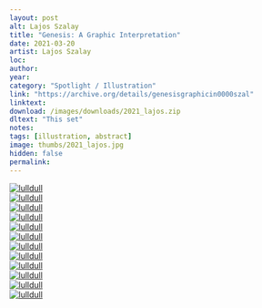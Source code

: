 ```yaml
---
layout: post
alt: Lajos Szalay
title: "Genesis: A Graphic Interpretation"
date: 2021-03-20
artist: Lajos Szalay
loc: 
author: 
year: 
category: "Spotlight / Illustration"
link: "https://archive.org/details/genesisgraphicin0000szal"
linktext: 
download: /images/downloads/2021_lajos.zip
dltext: "This set"
notes: 
tags: [illustration, abstract]
image: thumbs/2021_lajos.jpg
hidden: false
permalink:
---
```



<div class="post_image_rounded">
	<a href="{{ site.baseurl }}/images/posts/2021_lajos/011.jpg" target="_blank">
	<img src="{{ site.baseurl }}/images/posts/2021_lajos/011.jpg" alt="lulldull"></a>
</div>


<div class="post_image_rounded">
	<a href="{{ site.baseurl }}/images/posts/2021_lajos/003.jpg" target="_blank">
	<img src="{{ site.baseurl }}/images/posts/2021_lajos/003.jpg" alt="lulldull"></a>
</div>

<div class="post_image_rounded">
	<a href="{{ site.baseurl }}/images/posts/2021_lajos/005.jpg" target="_blank">
	<img src="{{ site.baseurl }}/images/posts/2021_lajos/005.jpg" alt="lulldull"></a>
</div>


<div class="post_image_rounded">
	<a href="{{ site.baseurl }}/images/posts/2021_lajos/007.jpg" target="_blank">
	<img src="{{ site.baseurl }}/images/posts/2021_lajos/007.jpg" alt="lulldull"></a>
</div>

<div class="post_image_rounded">
	<a href="{{ site.baseurl }}/images/posts/2021_lajos/002.jpg" target="_blank">
	<img src="{{ site.baseurl }}/images/posts/2021_lajos/002.jpg" alt="lulldull"></a>
</div>

<div class="post_image_rounded">
	<a href="{{ site.baseurl }}/images/posts/2021_lajos/004.jpg" target="_blank">
	<img src="{{ site.baseurl }}/images/posts/2021_lajos/004.jpg" alt="lulldull"></a>
</div>

<div class="post_image_rounded">
	<a href="{{ site.baseurl }}/images/posts/2021_lajos/006.jpg" target="_blank">
	<img src="{{ site.baseurl }}/images/posts/2021_lajos/006.jpg" alt="lulldull"></a>
</div>

<div class="post_image_rounded">
	<a href="{{ site.baseurl }}/images/posts/2021_lajos/008.jpg" target="_blank">
	<img src="{{ site.baseurl }}/images/posts/2021_lajos/008.jpg" alt="lulldull"></a>
</div>

<div class="post_image_rounded">
	<a href="{{ site.baseurl }}/images/posts/2021_lajos/010.jpg" target="_blank">
	<img src="{{ site.baseurl }}/images/posts/2021_lajos/010.jpg" alt="lulldull"></a>
</div>


<div class="post_image_rounded">
	<a href="{{ site.baseurl }}/images/posts/2021_lajos/012.jpg" target="_blank">
	<img src="{{ site.baseurl }}/images/posts/2021_lajos/012.jpg" alt="lulldull"></a>
</div>

<div class="post_image_rounded">
	<a href="{{ site.baseurl }}/images/posts/2021_lajos/013.jpg" target="_blank">
	<img src="{{ site.baseurl }}/images/posts/2021_lajos/013.jpg" alt="lulldull"></a>
</div>

<div class="post_image_rounded">
	<a href="{{ site.baseurl }}/images/posts/2021_lajos/014.jpg" target="_blank">
	<img src="{{ site.baseurl }}/images/posts/2021_lajos/014.jpg" alt="lulldull"></a>
</div>
